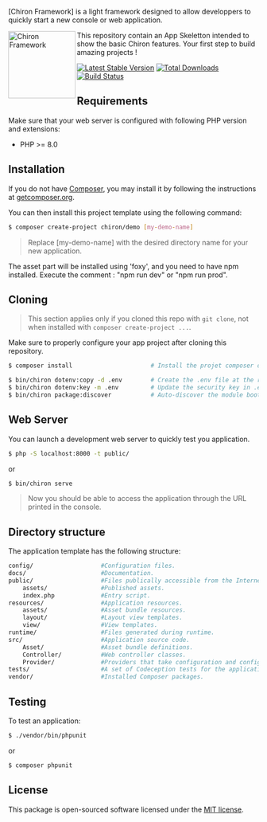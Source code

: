 [Chiron Framework] is a light framework designed to allow developpers to quickly start a new console or web application.

<img src="https://user-images.githubusercontent.com/16743322/103154480-d428a780-4797-11eb-8f9e-3f3a916d5f38.jpg" height="135px" alt="Chiron Framework" align="left"/>

This repository contain an App Skeletton intended to show the basic Chiron features. Your first step to build amazing projects !

[![Latest Stable Version](https://poser.pugx.org/chiron/chiron/v/stable.png)](https://packagist.org/packages/chiron/chiron)
[![Total Downloads](https://img.shields.io/packagist/dt/chiron/chiron.svg?style=flat-square)](https://packagist.org/packages/chiron/chiron/stats)
[![Build Status](https://travis-ci.org/ncou/Chiron.svg?branch=master)](https://travis-ci.org/ncou/Chiron)

## Requirements

Make sure that your web server is configured with following PHP version and extensions:
* PHP >= 8.0

## Installation

If you do not have [Composer](http://getcomposer.org/), you may install it by following the instructions at [getcomposer.org](http://getcomposer.org/doc/00-intro.md).

You can then install this project template using the following command:

```bash
$ composer create-project chiron/demo [my-demo-name]
```
>Replace [my-demo-name] with the desired directory name for your new application.

The asset part will be installed using 'foxy', and you need to have npm installed. Execute the comment : "npm run dev" or "npm run prod".

## Cloning

>This section applies only if you cloned this repo with `git clone`, not when installed with `composer create-project ...`.

Make sure to properly configure your app project after cloning this repository.

```bash
$ composer install                      # Install the projet composer dependencies

$ bin/chiron dotenv:copy -d .env        # Create the .env file at the root path
$ bin/chiron dotenv:key -m .env         # Update the security key in .env file
$ bin/chiron package:discover           # Auto-discover the module bootloaders
```

## Web Server

You can launch a development web server to quickly test you application.

```bash
$ php -S localhost:8000 -t public/
```
or
```bash
$ bin/chiron serve
```
>Now you should be able to access the application through the URL printed in the console.

## Directory structure

The application template has the following structure:

```bash
config/                   #Configuration files.
docs/                     #Documentation.
public/                   #Files publically accessible from the Internet.
    assets/               #Published assets.
    index.php             #Entry script.
resources/                #Application resources.
    assets/               #Asset bundle resources.
    layout/               #Layout view templates.
    view/                 #View templates.
runtime/                  #Files generated during runtime.
src/                      #Application source code.
    Asset/                #Asset bundle definitions.
    Controller/           #Web controller classes.
    Provider/             #Providers that take configuration and configure services.
tests/                    #A set of Codeception tests for the application.
vendor/                   #Installed Composer packages.
```

## Testing

To test an application:

```bash
$ ./vendor/bin/phpunit
```
or
```bash
$ composer phpunit
```

## License

This package is open-sourced software licensed under the [MIT license](https://opensource.org/licenses/MIT).
